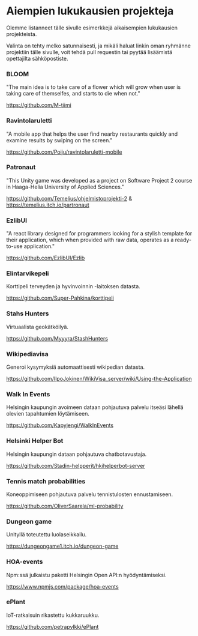 # Aiempien lukukausien projekteja

Olemme listanneet tälle sivulle esimerkkejä aikaisempien lukukausien projekteista.

Valinta on tehty melko satunnaisesti, ja mikäli haluat linkin oman ryhmänne projektiin tälle sivulle, voit tehdä pull requestin tai pyytää lisäämistä opettajilta sähköpostiste.


### BLOOM

"The main idea is to take care of a flower which will grow when user is taking care of themselfes, and starts to die when not."

https://github.com/M-tiimi

### Ravintolaruletti

"A mobile app that helps the user find nearby restaurants quickly and examine results by swiping on the screen."

https://github.com/Poiju/ravintolaruletti-mobile

### Patronaut

"This Unity game was developed as a project on Software Project 2 course in Haaga-Helia University of Applied Sciences."

https://github.com/Temelius/ohjelmistoprojekti-2 & https://temelius.itch.io/partronaut

### EzlibUI

"A react library designed for programmers looking for a stylish template for their application, which when provided with raw data, operates as a ready-to-use application."

https://github.com/EzlibUI/Ezlib

### Elintarvikepeli

Korttipeli terveyden ja hyvinvoinnin -laitoksen datasta.

https://github.com/Super-Pahkina/korttipeli

### Stahs Hunters

Virtuaalista geokätköilyä.

https://github.com/Myyyra/StashHunters

### Wikipediavisa

Generoi kysymyksiä automaattisesti wikipedian datasta.

https://github.com/IlpoJokinen/WikiVisa_server/wiki/Using-the-Application

### Walk In Events

Helsingin kaupungin avoimeen dataan pohjautuva palvelu itseäsi lähellä olevien tapahtumien löytämiseen.

https://github.com/Kapyjengi/WalkInEvents

### Helsinki Helper Bot

Helsingin kaupungin dataan pohjautuva chatbotavustaja.

https://github.com/Stadin-helpperit/hkihelperbot-server

### Tennis match probabilities

Koneoppimiseen pohjautuva palvelu tennistulosten ennustamiseen.

https://github.com/OliverSaarela/ml-probability

### Dungeon game

Unityllä toteutettu luolaseikkailu.

https://dungeongame1.itch.io/dungeon-game

### HOA-events

Npm:ssä julkaistu paketti Helsingin Open API:n hyödyntämiseksi.

https://www.npmjs.com/package/hoa-events

### ePlant

IoT-ratkaisuin rikastettu kukkaruukku.

https://github.com/petrapylkki/ePlant
